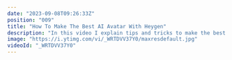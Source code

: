 ```yaml
---
date: "2023-09-08T09:26:33Z"
position: "009"
title: "How To Make The Best AI Avatar With Heygen"
description: "In this video I explain tips and tricks to make the best @heygen_official #AI #avatar possible.\n\nFollow me here:\nWebsite: https://timbenniks.dev\nTwitter: https://twitter.com/timbenniks\nGithub: https://github.com/timbenniks"
image: "https://i.ytimg.com/vi/_WRTDVV37Y0/maxresdefault.jpg"
videoId: "_WRTDVV37Y0"
---
```


